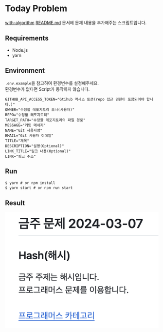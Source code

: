 # Today Problem
[with-algorithm](https://github.com/kangjae4real/with-algorithm) [README.md](https://github.com/kangjae4real/with-algorithm/blob/master/README.md) 문서에 문제 내용을 추가해주는 스크립트입니다. <br />

## Requirements
- Node.js
- yarn

## Environment
`.env.example`을 참고하여 환경변수를 설정해주세요. <br />
환경변수가 없다면 Script가 동작하지 않습니다.
```dotenv
GITHUB_API_ACCESS_TOKEN="Gtihub 액세스 토큰(repo 접근 권한이 포함되어야 합니다.)"
OWNER="수정할 레포지토리 오너(사용자)"
REPO="수정할 레포지토리"
TARGET_PATH="수정할 레포지토리의 파일 경로"
MESSAGE="커밋 메세지"
NAME="Git 사용자명"
EMAIL="Git 사용자 이메일"
TITLE="제목"
DESCRIPTION="설명(Optional)"
LINK_TITLE="링크 내용(Optional)"
LINK="링크 주소"
```

## Run
```shell
$ yarn # or npm install
$ yarn start # or npm run start
```

## Result
![Result](./docs/result.png)